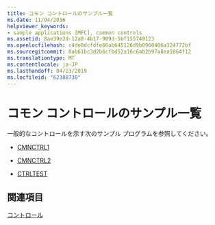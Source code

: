 ```yaml
---
title: コモン コントロールのサンプル一覧
ms.date: 11/04/2016
helpviewer_keywords:
- sample applications [MFC], common controls
ms.assetid: 8ae39e2d-12a8-4b17-909d-5bf155749123
ms.openlocfilehash: c4de0dcfdfe66ab645126d9b0960406a324772bf
ms.sourcegitcommit: 0ab61bc3d2b6cfbd52a16c6ab2b97a8ea1864f12
ms.translationtype: MT
ms.contentlocale: ja-JP
ms.lasthandoff: 04/23/2019
ms.locfileid: "62388730"
---
```

# <a name="common-control-sample-list"></a>コモン コントロールのサンプル一覧

一般的なコントロールを示す次のサンプル プログラムを参照してください。

- [CMNCTRL1](../overview/visual-cpp-samples.md)

- [CMNCTRL2](../overview/visual-cpp-samples.md)

- [CTRLTEST](../overview/visual-cpp-samples.md)

## <a name="see-also"></a>関連項目

[コントロール](../mfc/controls-mfc.md)
